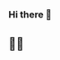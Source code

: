 ### Hi there 👋

## 🔭🌱 

<!--
**revire/revire** is a ✨ _special_ ✨ repository because its `README.md` (this file) appears on your GitHub profile.
-->


